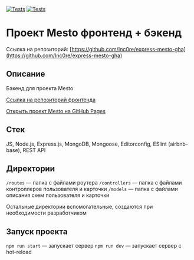 [![Tests](../../actions/workflows/tests-13-sprint.yml/badge.svg)](../../actions/workflows/tests-13-sprint.yml) [![Tests](../../actions/workflows/tests-14-sprint.yml/badge.svg)](../../actions/workflows/tests-14-sprint.yml)

# Проект Mesto фронтенд + бэкенд

Ссылка на репозиторий: [https://github.com/Inc0re/express-mesto-gha](https://github.com/Inc0re/express-mesto-gha)

## **Описание**

Бэкенд для проекта Mesto

[Ссылка на репозиторий фронтенда](https://github.com/Inc0re/react-mesto-auth)

[Открыть проект Mesto на GitHub Pages](https://inc0re.github.io/react-mesto-auth/)

## Стек

JS, Node.js, Express.js, MongoDB, Mongoose, Editorconfig, ESlint (airbnb-base), REST API

## Директории

`/routes` — папка с файлами роутера
`/controllers` — папка с файлами контроллеров пользователя и карточки
`/models` — папка с файлами описания схем пользователя и карточки

Остальные директории вспомогательные, создаются при необходимости разработчиком

## Запуск проекта

`npm run start` — запускает сервер
`npm run dev` — запускает сервер с hot-reload

